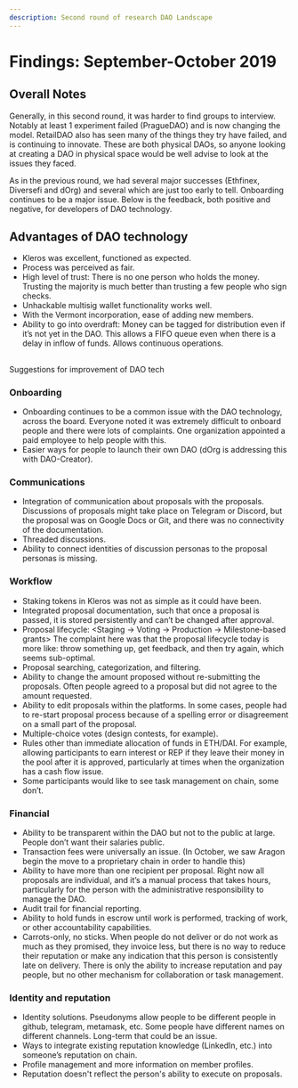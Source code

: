 ```yaml
---
description: Second round of research DAO Landscape
---
```


# Findings: September-October 2019

## Overall Notes

Generally, in this second round, it was harder to find groups to interview. Notably at least 1 experiment failed \(PragueDAO\) and is now changing the model. RetailDAO also has seen many of the things they try have failed, and is continuing to innovate. These are both physical DAOs, so anyone looking at creating a DAO in physical space would be well advise to look at the issues they faced.

As in the previous round, we had several major successes \(Ethfinex, Diversefi and dOrg\) and several which are just too early to tell. Onboarding continues to be a major issue. Below is the feedback, both positive and negative, for developers of DAO technology.

## Advantages of DAO technology

* Kleros was excellent, functioned as expected.
* Process was perceived as fair. 
* High level of trust: There is no one person who holds the money. Trusting the majority is much better than trusting a few people who sign checks.
* Unhackable multisig wallet functionality works well.
* With the Vermont incorporation, ease of adding new members.
* Ability to go into overdraft: Money can be tagged for distribution even if it’s not yet in the DAO. This allows a FIFO queue even when there is a delay in inflow of funds. Allows continuous operations.

## Suggestions for improvement of DAO tech

### Onboarding 

* Onboarding continues to be a common issue with the DAO technology, across the board. Everyone noted it was extremely difficult to onboard people and there were lots of complaints. One organization appointed a paid employee to help people with this.
* Easier ways for people to launch their own DAO \(dOrg is addressing this with DAO-Creator\).

### Communications

* Integration of communication about proposals with the proposals. Discussions of  proposals might take place on Telegram or Discord, but the proposal was on Google Docs or Git, and there was no connectivity of the documentation. 
* Threaded discussions.
* Ability to connect identities of discussion personas to the proposal personas is missing.

### Workflow

* Staking tokens in Kleros was not as simple as it could have been.
* Integrated proposal documentation, such that once a proposal is passed, it is stored persistently and can’t be changed after approval.
* Proposal lifecycle: &lt;Staging → Voting → Production → Milestone-based grants&gt; The complaint here was that the proposal lifecycle today is more like: throw something up, get feedback, and then try again, which seems sub-optimal.
* Proposal searching, categorization, and filtering. 
* Ability to change the amount proposed without re-submitting the proposals. Often people agreed to a proposal but did not agree to the amount requested. 
* Ability to edit proposals within the platforms. In some cases, people had to re-start proposal process because of a spelling error or disagreement on a small part of the proposal. 
* Multiple-choice votes \(design contests, for example\). 
* Rules other than immediate allocation of funds in ETH/DAI. For example, allowing participants to earn interest or REP if they leave their money in the pool after it is approved, particularly at times when the organization has a cash flow issue.
* Some participants would like to see task management on chain, some don’t. 

### Financial

* Ability to be transparent within the DAO but not to the public at large. People don’t want their salaries public.
* Transaction fees were universally an issue.   \(In October, we saw Aragon begin the move to a proprietary chain in order to handle this\)
* Ability to have more than one recipient per proposal. Right now all proposals are individual, and it’s a manual process that takes hours, particularly for the person with the administrative responsibility to manage the DAO. 
* Audit trail for financial reporting. 
* Ability to hold funds in escrow until work is performed, tracking of work, or other accountability capabilities.
* Carrots-only, no sticks. When people do not deliver or do not work as much as they promised, they invoice less, but there is no way to reduce their reputation or make any indication that this person is consistently late on delivery. There is only the ability to increase reputation and pay people, but no other mechanism for collaboration or task management.

### Identity and reputation

* Identity solutions. Pseudonyms allow people to be different people in github, telegram, metamask, etc. Some people have different names on different channels. Long-term that could be an issue. 
* Ways to integrate existing reputation knowledge \(LinkedIn, etc.\) into someone’s reputation on chain.
* Profile management and more information on member profiles.
* Reputation doesn't reflect the person's ability to execute on proposals. 

## 



